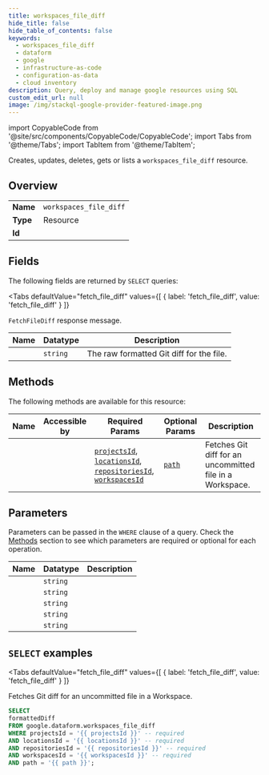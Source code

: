 ```yaml
--- 
title: workspaces_file_diff
hide_title: false
hide_table_of_contents: false
keywords:
  - workspaces_file_diff
  - dataform
  - google
  - infrastructure-as-code
  - configuration-as-data
  - cloud inventory
description: Query, deploy and manage google resources using SQL
custom_edit_url: null
image: /img/stackql-google-provider-featured-image.png
---
```


import CopyableCode from '@site/src/components/CopyableCode/CopyableCode';
import Tabs from '@theme/Tabs';
import TabItem from '@theme/TabItem';

Creates, updates, deletes, gets or lists a <code>workspaces_file_diff</code> resource.

## Overview
<table><tbody>
<tr><td><b>Name</b></td><td><code>workspaces_file_diff</code></td></tr>
<tr><td><b>Type</b></td><td>Resource</td></tr>
<tr><td><b>Id</b></td><td><CopyableCode code="google.dataform.workspaces_file_diff" /></td></tr>
</tbody></table>

## Fields

The following fields are returned by `SELECT` queries:

<Tabs
    defaultValue="fetch_file_diff"
    values={[
        { label: 'fetch_file_diff', value: 'fetch_file_diff' }
    ]}
>
<TabItem value="fetch_file_diff">

`FetchFileDiff` response message.

<table>
<thead>
    <tr>
    <th>Name</th>
    <th>Datatype</th>
    <th>Description</th>
    </tr>
</thead>
<tbody>
<tr>
    <td><CopyableCode code="formattedDiff" /></td>
    <td><code>string</code></td>
    <td>The raw formatted Git diff for the file.</td>
</tr>
</tbody>
</table>
</TabItem>
</Tabs>

## Methods

The following methods are available for this resource:

<table>
<thead>
    <tr>
    <th>Name</th>
    <th>Accessible by</th>
    <th>Required Params</th>
    <th>Optional Params</th>
    <th>Description</th>
    </tr>
</thead>
<tbody>
<tr>
    <td><a href="#fetch_file_diff"><CopyableCode code="fetch_file_diff" /></a></td>
    <td><CopyableCode code="select" /></td>
    <td><a href="#parameter-projectsId"><code>projectsId</code></a>, <a href="#parameter-locationsId"><code>locationsId</code></a>, <a href="#parameter-repositoriesId"><code>repositoriesId</code></a>, <a href="#parameter-workspacesId"><code>workspacesId</code></a></td>
    <td><a href="#parameter-path"><code>path</code></a></td>
    <td>Fetches Git diff for an uncommitted file in a Workspace.</td>
</tr>
</tbody>
</table>

## Parameters

Parameters can be passed in the `WHERE` clause of a query. Check the [Methods](#methods) section to see which parameters are required or optional for each operation.

<table>
<thead>
    <tr>
    <th>Name</th>
    <th>Datatype</th>
    <th>Description</th>
    </tr>
</thead>
<tbody>
<tr id="parameter-locationsId">
    <td><CopyableCode code="locationsId" /></td>
    <td><code>string</code></td>
    <td></td>
</tr>
<tr id="parameter-projectsId">
    <td><CopyableCode code="projectsId" /></td>
    <td><code>string</code></td>
    <td></td>
</tr>
<tr id="parameter-repositoriesId">
    <td><CopyableCode code="repositoriesId" /></td>
    <td><code>string</code></td>
    <td></td>
</tr>
<tr id="parameter-workspacesId">
    <td><CopyableCode code="workspacesId" /></td>
    <td><code>string</code></td>
    <td></td>
</tr>
<tr id="parameter-path">
    <td><CopyableCode code="path" /></td>
    <td><code>string</code></td>
    <td></td>
</tr>
</tbody>
</table>

## `SELECT` examples

<Tabs
    defaultValue="fetch_file_diff"
    values={[
        { label: 'fetch_file_diff', value: 'fetch_file_diff' }
    ]}
>
<TabItem value="fetch_file_diff">

Fetches Git diff for an uncommitted file in a Workspace.

```sql
SELECT
formattedDiff
FROM google.dataform.workspaces_file_diff
WHERE projectsId = '{{ projectsId }}' -- required
AND locationsId = '{{ locationsId }}' -- required
AND repositoriesId = '{{ repositoriesId }}' -- required
AND workspacesId = '{{ workspacesId }}' -- required
AND path = '{{ path }}';
```
</TabItem>
</Tabs>

